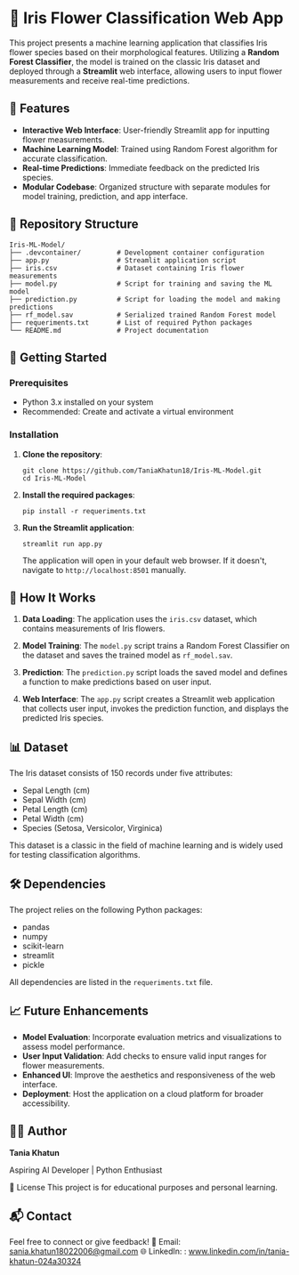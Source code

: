 # 🌸 Iris Flower Classification Web App

This project presents a machine learning application that classifies Iris flower species based on their morphological features. Utilizing a **Random Forest Classifier**, the model is trained on the classic Iris dataset and deployed through a **Streamlit** web interface, allowing users to input flower measurements and receive real-time predictions.

## 📌 Features

* **Interactive Web Interface**: User-friendly Streamlit app for inputting flower measurements.
* **Machine Learning Model**: Trained using Random Forest algorithm for accurate classification.
* **Real-time Predictions**: Immediate feedback on the predicted Iris species.
* **Modular Codebase**: Organized structure with separate modules for model training, prediction, and app interface.

## 📁 Repository Structure

```
Iris-ML-Model/
├── .devcontainer/         # Development container configuration
├── app.py                 # Streamlit application script
├── iris.csv               # Dataset containing Iris flower measurements
├── model.py               # Script for training and saving the ML model
├── prediction.py          # Script for loading the model and making predictions
├── rf_model.sav           # Serialized trained Random Forest model
├── requeriments.txt       # List of required Python packages
└── README.md              # Project documentation
```

## 🚀 Getting Started

### Prerequisites

* Python 3.x installed on your system
* Recommended: Create and activate a virtual environment

### Installation

1. **Clone the repository**:

   ```
   git clone https://github.com/TaniaKhatun18/Iris-ML-Model.git
   cd Iris-ML-Model
   ```

2. **Install the required packages**:

   ```
   pip install -r requeriments.txt
   ```

3. **Run the Streamlit application**:
     ```
   streamlit run app.py
     ```
   The application will open in your default web browser. If it doesn't, navigate to `http://localhost:8501` manually.

## 🧠 How It Works

1. **Data Loading**: The application uses the `iris.csv` dataset, which contains measurements of Iris flowers.

2. **Model Training**: The `model.py` script trains a Random Forest Classifier on the dataset and saves the trained model as `rf_model.sav`.

3. **Prediction**: The `prediction.py` script loads the saved model and defines a function to make predictions based on user input.

4. **Web Interface**: The `app.py` script creates a Streamlit web application that collects user input, invokes the prediction function, and displays the predicted Iris species.

## 📊 Dataset

The Iris dataset consists of 150 records under five attributes:

* Sepal Length (cm)
* Sepal Width (cm)
* Petal Length (cm)
* Petal Width (cm)
* Species (Setosa, Versicolor, Virginica)

This dataset is a classic in the field of machine learning and is widely used for testing classification algorithms.

## 🛠️ Dependencies

The project relies on the following Python packages:

* pandas
* numpy
* scikit-learn
* streamlit
* pickle

All dependencies are listed in the `requeriments.txt` file.

## 📈 Future Enhancements

* **Model Evaluation**: Incorporate evaluation metrics and visualizations to assess model performance.
* **User Input Validation**: Add checks to ensure valid input ranges for flower measurements.
* **Enhanced UI**: Improve the aesthetics and responsiveness of the web interface.
* **Deployment**: Host the application on a cloud platform for broader accessibility.

## 👩‍💻 Author

**Tania Khatun**

Aspiring AI Developer | Python Enthusiast

📄 License
This project is for educational purposes and personal learning.

## 📬 Contact
Feel free to connect or give feedback!
📧 Email: sania.khatun18022006@gmail.com
🌐 LinkedIn: : www.linkedin.com/in/tania-khatun-024a30324




